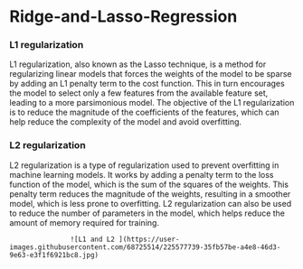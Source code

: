 # Ridge-and-Lasso-Regression

### L1 regularization
L1 regularization, also known as the Lasso technique, is a method for regularizing linear models that forces the weights of the model to be sparse by adding an L1 penalty term to the cost function. This in turn encourages the model to select only a few features from the available feature set, leading to a more parsimonious model. The objective of the L1 regularization is to reduce the magnitude of the coefficients of the features, which can help reduce the complexity of the model and avoid overfitting.

### L2 regularization
L2 regularization is a type of regularization used to prevent overfitting in machine learning models. It works by adding a penalty term to the loss function of the model, which is the sum of the squares of the weights. This penalty term reduces the magnitude of the weights, resulting in a smoother model, which is less prone to overfitting. L2 regularization can also be used to reduce the number of parameters in the model, which helps reduce the amount of memory required for training.

                   ![L1 and L2 ](https://user-images.githubusercontent.com/68725514/225577739-35fb57be-a4e8-46d3-9e63-e3f1f6921bc8.jpg)
